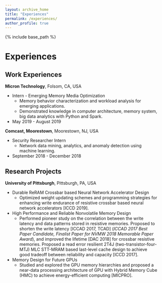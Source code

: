 ```yaml
---
layout: archive_home
title: "Experiences"
permalink: /experiences/
author_profile: true
---
```


{% include base_path %}

# Experiences

Work Experiences
------
__Micron Technology__, Folsom, CA, USA
* Intern - Emerging Memory Media Optimization
  - Memory behavior characterization and workload analysis for emerging applications. 
  - Demonstrated knowledge in computer architecture, memory system, big data analytics with Python and Spark.
* May 2019 - August 2019

__Comcast, Moorestown__, Moorestown, NJ, USA
* Security Researcher Intern
  - Network data mining, analytics, and anomaly detection using machine learning.
* September 2018 - December 2018

Research Projects
------
__University of Pittsburgh__, Pittsburgh, PA, USA
* Durable ReRAM Crossbar based Neural Network Accelerator Design
  - Optimized weight updating schemes and programming strategies for enhancing write endurance of resistive crossbar based neural network accelerators \[ICCD 2019\].
* High Performance and Reliable Nonvolatile Memory Design
  - Performed pioneer study on the correlation between the write latency and data patterns stored in resistive memories. Proposed to shorten the write latency \[ICCAD 2017, TCAD\] (*ICCAD 2017 Best Paper Candidate, Finalist Paper for NVMW 2018 Memorable Paper Award*), and improved the lifetime \[DAC 2018\] for crossbar resistive memories. Proposed a read error resilient 2T4J (two-transistor-four-MTJ) MLC STT-MRAM based last-level cache design to achieve good tradeoff between reliability and capacity \[ICCD 2017\].
* Memory Design for Future GPUs
  - Studied and explored the GPU memory hierarchies and proposed a near-data processing architecture of GPU with Hybrid Memory Cube (HMC) to achieve energy-efficient computing \[MICPRO\].